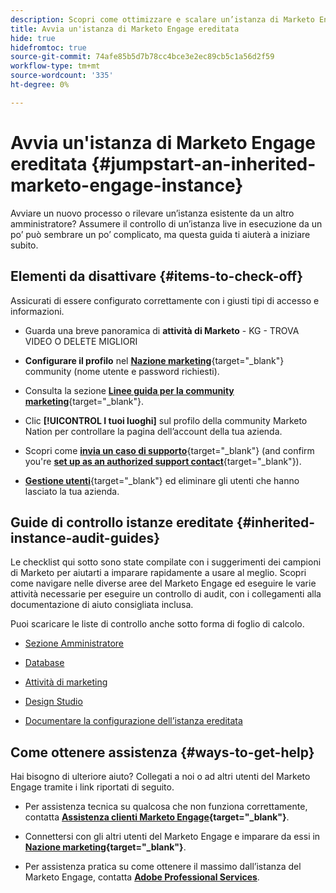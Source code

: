 ```yaml
---
description: Scopri come ottimizzare e scalare un’istanza di Marketo Engage esistente che hai ereditato. Segui l’elenco di controllo per controllare le impostazioni di amministrazione e mantenere l’igiene del database.
title: Avvia un'istanza di Marketo Engage ereditata
hide: true
hidefromtoc: true
source-git-commit: 74afe85b5d7b78cc4bce3e2ec89cb5c1a56d2f59
workflow-type: tm+mt
source-wordcount: '335'
ht-degree: 0%

---
```


# Avvia un&#39;istanza di Marketo Engage ereditata {#jumpstart-an-inherited-marketo-engage-instance}

Avviare un nuovo processo o rilevare un’istanza esistente da un altro amministratore? Assumere il controllo di un’istanza live in esecuzione da un po’ può sembrare un po’ complicato, ma questa guida ti aiuterà a iniziare subito.

## Elementi da disattivare {#items-to-check-off}

Assicurati di essere configurato correttamente con i giusti tipi di accesso e informazioni.

* Guarda una breve panoramica di **attività di Marketo** - KG - TROVA VIDEO O DELETE MIGLIORI

* **Configurare il profilo** nel [**Nazione marketing**](https://nation.marketo.com/){target="_blank"} community (nome utente e password richiesti).

* Consulta la sezione [**Linee guida per la community marketing**](https://nation.marketo.com/t5/community-guidelines/ct-p/community-guidelines){target="_blank"}.

* Clic **[!UICONTROL I tuoi luoghi]** sul profilo della community Marketo Nation per controllare la pagina dell’account della tua azienda.

* Scopri come [**invia un caso di supporto**](https://nation.marketo.com/t5/Knowledgebase/Submitting-a-Support-Case-to-Marketo-Support/ta-p/252201){target="_blank"} (and confirm you're [**set up as an authorized support contact**](https://nation.marketo.com/t5/Knowledgebase/Managing-Authorized-Support-Contacts/ta-p/254341){target="_blank"}).

* [**Gestione utenti**](/help/marketo/product-docs/administration/users-and-roles/managing-marketo-users.md){target="_blank"} ed eliminare gli utenti che hanno lasciato la tua azienda.

## Guide di controllo istanze ereditate {#inherited-instance-audit-guides}

Le checklist qui sotto sono state compilate con i suggerimenti dei campioni di Marketo per aiutarti a imparare rapidamente a usare al meglio. Scopri come navigare nelle diverse aree del Marketo Engage ed eseguire le varie attività necessarie per eseguire un controllo di audit, con i collegamenti alla documentazione di aiuto consigliata inclusa.

Puoi scaricare le liste di controllo anche sotto forma di foglio di calcolo.

* [Sezione Amministratore](/help/marketo/getting-started/inheriting-a-marketo-instance/admin-section-checklist.md)

* [Database](/help/marketo/getting-started/inheriting-a-marketo-instance/database-checklist.md)

* [Attività di marketing](/help/marketo/getting-started/inheriting-a-marketo-instance/marketing-activities-checklist.md)

* [Design Studio](/help/marketo/getting-started/inheriting-a-marketo-instance/design-studio-checklist.md)

* [Documentare la configurazione dell’istanza ereditata](/help/marketo/getting-started/inheriting-a-marketo-instance/document-your-setup.md)

## Come ottenere assistenza {#ways-to-get-help}

Hai bisogno di ulteriore aiuto? Collegati a noi o ad altri utenti del Marketo Engage tramite i link riportati di seguito.

* Per assistenza tecnica su qualcosa che non funziona correttamente, contatta **[Assistenza clienti Marketo Engage](https://nation.marketo.com/t5/Support/ct-p/Support){target="_blank"}**.

* Connettersi con gli altri utenti del Marketo Engage e imparare da essi in **[Nazione marketing](https://nation.marketo.com/){target="_blank"}**.

* Per assistenza pratica su come ottenere il massimo dall’istanza del Marketo Engage, contatta **[Adobe Professional Services](https://business.adobe.com/products/marketo/services-support.html)**.
